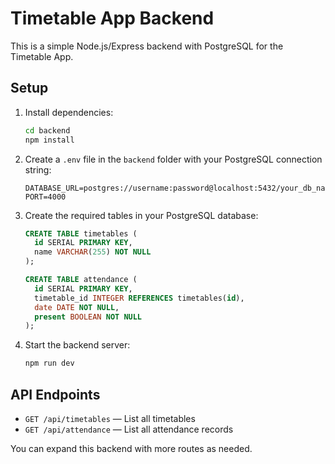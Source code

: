 # Timetable App Backend

This is a simple Node.js/Express backend with PostgreSQL for the Timetable App.

## Setup

1. Install dependencies:
   ```sh
   cd backend
   npm install
   ```
2. Create a `.env` file in the `backend` folder with your PostgreSQL connection string:
   ```env
   DATABASE_URL=postgres://username:password@localhost:5432/your_db_name
   PORT=4000
   ```
3. Create the required tables in your PostgreSQL database:
   ```sql
   CREATE TABLE timetables (
     id SERIAL PRIMARY KEY,
     name VARCHAR(255) NOT NULL
   );

   CREATE TABLE attendance (
     id SERIAL PRIMARY KEY,
     timetable_id INTEGER REFERENCES timetables(id),
     date DATE NOT NULL,
     present BOOLEAN NOT NULL
   );
   ```
4. Start the backend server:
   ```sh
   npm run dev
   ```

## API Endpoints
- `GET /api/timetables` — List all timetables
- `GET /api/attendance` — List all attendance records

You can expand this backend with more routes as needed.
